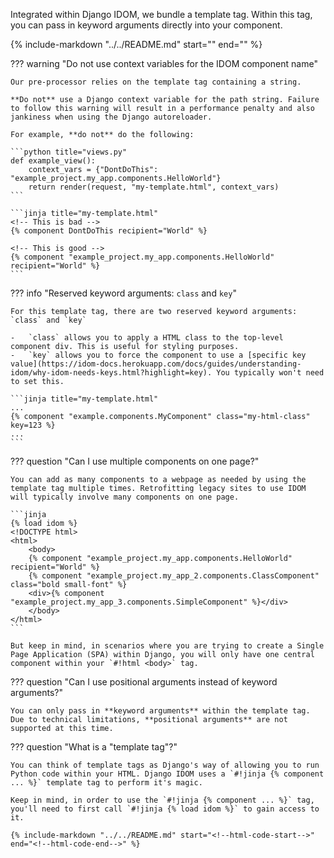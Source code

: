 Integrated within Django IDOM, we bundle a template tag. Within this tag, you can pass in keyword arguments directly into your component.

{% include-markdown "../../README.md" start="<!--html-code-start-->" end="<!--html-code-end-->" %}

<!--context-start-->

??? warning "Do not use context variables for the IDOM component name"

    Our pre-processor relies on the template tag containing a string.

    **Do not** use a Django context variable for the path string. Failure to follow this warning will result in a performance penalty and also jankiness when using the Django autoreloader.

    For example, **do not** do the following:

    ```python title="views.py"
    def example_view():
        context_vars = {"DontDoThis": "example_project.my_app.components.HelloWorld"}
        return render(request, "my-template.html", context_vars)
    ```

    ```jinja title="my-template.html"
    <!-- This is bad -->
    {% component DontDoThis recipient="World" %}

    <!-- This is good -->
    {% component "example_project.my_app.components.HelloWorld" recipient="World" %}
    ```

<!--context-end-->
<!--kwarg-start-->

??? info "Reserved keyword arguments: `class` and `key`"

    For this template tag, there are two reserved keyword arguments: `class` and `key`

    -   `class` allows you to apply a HTML class to the top-level component div. This is useful for styling purposes.
    -   `key` allows you to force the component to use a [specific key value](https://idom-docs.herokuapp.com/docs/guides/understanding-idom/why-idom-needs-keys.html?highlight=key). You typically won't need to set this.

    ```jinja title="my-template.html"
    ...
    {% component "example.components.MyComponent" class="my-html-class" key=123 %}
    ...
    ```

<!--kwarg-end-->
<!--multiple-components-start-->

??? question "Can I use multiple components on one page?"

    You can add as many components to a webpage as needed by using the template tag multiple times. Retrofitting legacy sites to use IDOM will typically involve many components on one page.

    ```jinja
    {% load idom %}
    <!DOCTYPE html>
    <html>
        <body>
        {% component "example_project.my_app.components.HelloWorld" recipient="World" %}
        {% component "example_project.my_app_2.components.ClassComponent" class="bold small-font" %}
        <div>{% component "example_project.my_app_3.components.SimpleComponent" %}</div>
        </body>
    </html>
    ```

    But keep in mind, in scenarios where you are trying to create a Single Page Application (SPA) within Django, you will only have one central component within your `#!html <body>` tag.

<!--multiple-components-end-->
<!--kwargs-start-->

??? question "Can I use positional arguments instead of keyword arguments?"

    You can only pass in **keyword arguments** within the template tag. Due to technical limitations, **positional arguments** are not supported at this time.

<!--kwargs-end-->
<!--tags-start-->

??? question "What is a "template tag"?"

    You can think of template tags as Django's way of allowing you to run Python code within your HTML. Django IDOM uses a `#!jinja {% component ... %}` template tag to perform it's magic.

    Keep in mind, in order to use the `#!jinja {% component ... %}` tag, you'll need to first call `#!jinja {% load idom %}` to gain access to it.

    {% include-markdown "../../README.md" start="<!--html-code-start-->" end="<!--html-code-end-->" %}

<!--tags-end-->
